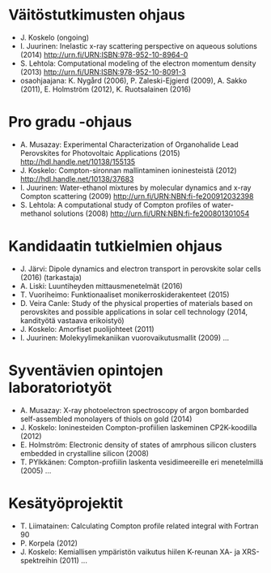 # Väitöstutkimusten ohjaus
- J. Koskelo (ongoing)
- I. Juurinen: Inelastic x-ray scattering perspective on aqueous solutions (2014) http://urn.fi/URN:ISBN:978-952-10-8964-0
- S. Lehtola: Computational modeling of the electron momentum density (2013) http://urn.fi/URN:ISBN:978-952-10-8091-3
- osaohjaajana: K. Nygård (2006), P. Zaleski-Ejgierd (2009), A. Sakko (2011), E. Holmström (2012), K. Ruotsalainen (2016)

# Pro gradu -ohjaus
- A. Musazay: Experimental Characterization of Organohalide Lead Perovskites for Photovoltaic Applications (2015) http://hdl.handle.net/10138/155135
- J. Koskelo: Compton-sironnan mallintaminen ioninesteistä (2012) http://hdl.handle.net/10138/37683
- I. Juurinen: Water-ethanol mixtures by molecular dynamics and x-ray Compton scattering (2009) http://urn.fi/URN:NBN:fi-fe200912032398
- S. Lehtola: A computational study of Compton profiles of water-methanol solutions (2008) http://urn.fi/URN:NBN:fi-fe200801301054

# Kandidaatin tutkielmien ohjaus
- J. Järvi: Dipole dynamics and electron transport in perovskite solar cells (2016) (tarkastaja)
- A. Liski: Luuntiheyden mittausmenetelmät (2016)
- T. Vuoriheimo: Funktionaaliset monikerroskiderakenteet (2015)
- D. Veira Canle: Study of the physical properties of materials based on perovskites and possible applications in solar cell technology (2014, kandityötä vastaava erikoistyö)
- J. Koskelo: Amorfiset puolijohteet (2011)
- I. Juurinen: Molekyylimekaniikan vuorovaikutusmallit (2009)
...

# Syventävien opintojen laboratoriotyöt
- A. Musazay: X-ray photoelectron spectroscopy of argon bombarded self-assembled monolayers of thiols on gold (2014)
- J. Koskelo: Ioninesteiden Compton-profiilien laskeminen CP2K-koodilla (2012)
- E. Holmström: Electronic density of states of amrphous silicon clusters embedded in crystalline silicon (2008)
- T. PYlkkänen: Compton-profiilin laskenta vesidimeereille eri menetelmillä (2005)
...

# Kesätyöprojektit
- T. Liimatainen: Calculating Compton profile related integral with Fortran 90
- P. Korpela (2012)
- J. Koskelo: Kemiallisen ympäristön vaikutus hiilen K-reunan XA- ja XRS-spektreihin (2011)
...


